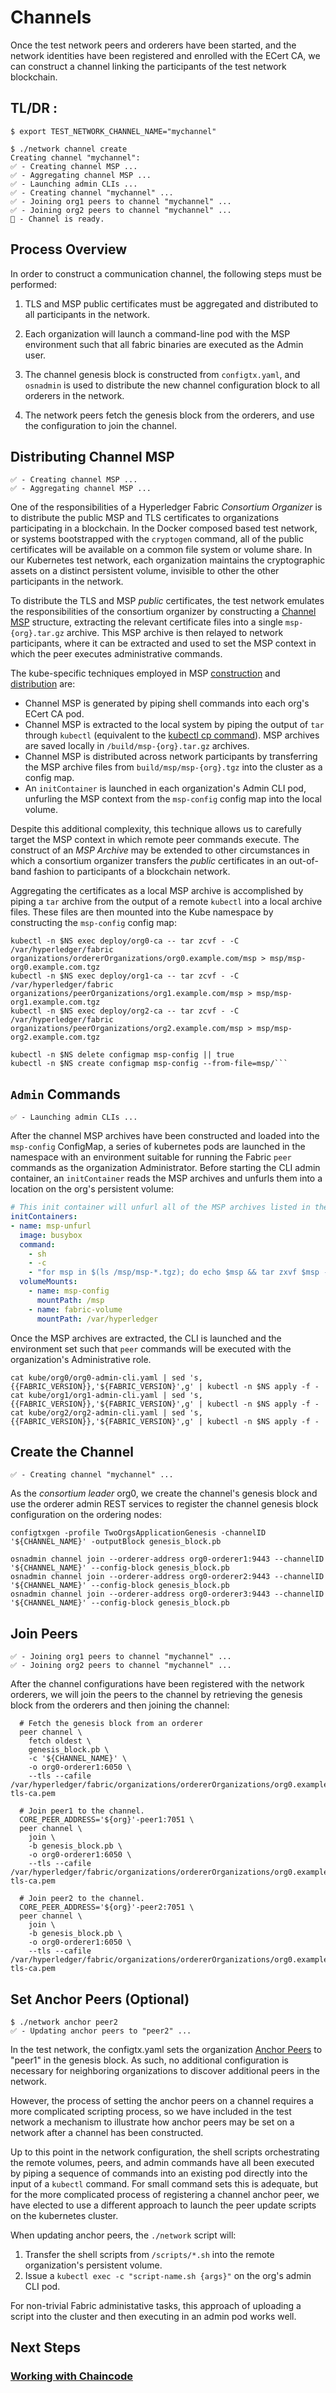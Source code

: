# Channels 

Once the test network peers and orderers have been started, and the network identities have been registered 
and enrolled with the ECert CA, we can construct a channel linking the participants of the test network 
blockchain. 

## TL/DR : 

```shell
$ export TEST_NETWORK_CHANNEL_NAME="mychannel" 

$ ./network channel create 
Creating channel "mychannel":
✅ - Creating channel MSP ...
✅ - Aggregating channel MSP ...
✅ - Launching admin CLIs ...
✅ - Creating channel "mychannel" ...
✅ - Joining org1 peers to channel "mychannel" ...
✅ - Joining org2 peers to channel "mychannel" ...
🏁 - Channel is ready.
```

## Process Overview 

In order to construct a communication channel, the following steps must be performed: 

1. TLS and MSP public certificates must be aggregated and distributed to all participants in the network.   
   
2. Each organization will launch a command-line pod with the MSP environment such that all fabric binaries are 
   executed as the Admin user. 
   
3. The channel genesis block is constructed from `configtx.yaml`, and `osnadmin` is used to distribute the new 
   channel configuration block to all orderers in the network.
   
4. The network peers fetch the genesis block from the orderers, and use the configuration to join the channel.


## Distributing Channel MSP 
```shell
✅ - Creating channel MSP ...
✅ - Aggregating channel MSP ...
```

One of the responsibilities of a Hyperledger Fabric _Consortium Organizer_ is to distribute the public MSP and 
TLS certificates to organizations participating in a blockchain.  In the Docker composed based test network, or 
systems bootstrapped with the `cryptogen` command, all of the public certificates will be available on a common 
file system or volume share.  In our Kubernetes test network, each organization maintains the cryptographic 
assets on a distinct persistent volume, invisible to other the other participants in the network.

To distribute the TLS and MSP _public_ certificates, the test network emulates the responsibilities of the 
consortium organizer by constructing a [Channel MSP](https://hyperledger-fabric.readthedocs.io/en/latest/membership/membership.html#channel-msps) 
structure, extracting the relevant certificate files into a single `msp-{org}.tar.gz` archive.  This MSP 
archive is then relayed to network participants, where it can be extracted and used to set the MSP context 
in which the peer executes administrative commands.

The kube-specific techniques employed in MSP [construction](link) and [distribution](link) are: 

- Channel MSP is generated by piping shell commands into each org's ECert CA pod.
- Channel MSP is extracted to the local system by piping the output of `tar` through `kubectl` (equivalent 
  to the [kubectl cp command](https://kubernetes.io/docs/reference/generated/kubectl/kubectl-commands#cp)).
  MSP archives are saved locally in `/build/msp-{org}.tar.gz` archives. 
- Channel MSP is distributed across network participants by transferring the MSP archive files from 
  `build/msp/msp-{org}.tgz` into the cluster as a config map. 
- An `initContainer` is launched in each organization's Admin CLI pod, unfurling the MSP context from the 
  `msp-config` config map into the local volume.

Despite this additional complexity, this technique allows us to carefully target the MSP context in which 
remote peer commands execute.  The construct of an _MSP Archive_ may be extended to other circumstances 
in which a consortium organizer transfers the _public_ certificates in an out-of-band fashion to 
participants of a blockchain network.

Aggregating the certificates as a local MSP archive is accomplished by piping a `tar` archive from the output 
of a remote `kubectl` into a local archive files.  These files are then mounted into the Kube namespace by 
constructing the `msp-config` config map: 

```shell
kubectl -n $NS exec deploy/org0-ca -- tar zcvf - -C /var/hyperledger/fabric organizations/ordererOrganizations/org0.example.com/msp > msp/msp-org0.example.com.tgz
kubectl -n $NS exec deploy/org1-ca -- tar zcvf - -C /var/hyperledger/fabric organizations/peerOrganizations/org1.example.com/msp > msp/msp-org1.example.com.tgz
kubectl -n $NS exec deploy/org2-ca -- tar zcvf - -C /var/hyperledger/fabric organizations/peerOrganizations/org2.example.com/msp > msp/msp-org2.example.com.tgz

kubectl -n $NS delete configmap msp-config || true
kubectl -n $NS create configmap msp-config --from-file=msp/```
```


## `Admin` Commands
```shell
✅ - Launching admin CLIs ...
```

After the channel MSP archives have been constructed and loaded into the `msp-config` ConfigMap, a series 
of kubernetes pods are launched in the namespace with an environment suitable for running the Fabric 
`peer` commands as the organization Administrator.   Before starting the CLI admin container, an `initContainer` 
reads the MSP archives and unfurls them into a location on the org's persistent volume: 

```yaml
# This init container will unfurl all of the MSP archives listed in the msp-config config map.
initContainers:
- name: msp-unfurl
  image: busybox
  command:
    - sh
    - -c
    - "for msp in $(ls /msp/msp-*.tgz); do echo $msp && tar zxvf $msp -C /var/hyperledger/fabric; done"
  volumeMounts:
    - name: msp-config
      mountPath: /msp
    - name: fabric-volume
      mountPath: /var/hyperledger
```

Once the MSP archives are extracted, the CLI is launched and the environment set such that `peer` commands
will be executed with the organization's Administrative role. 

```shell
cat kube/org0/org0-admin-cli.yaml | sed 's,{{FABRIC_VERSION}},'${FABRIC_VERSION}',g' | kubectl -n $NS apply -f -
cat kube/org1/org1-admin-cli.yaml | sed 's,{{FABRIC_VERSION}},'${FABRIC_VERSION}',g' | kubectl -n $NS apply -f -
cat kube/org2/org2-admin-cli.yaml | sed 's,{{FABRIC_VERSION}},'${FABRIC_VERSION}',g' | kubectl -n $NS apply -f -
```

## Create the Channel 
```shell
✅ - Creating channel "mychannel" ...
```

As the _consortium leader_ org0, we create the channel's genesis block and use the orderer admin REST 
services to register the channel genesis block configuration on the ordering nodes: 

```shell
configtxgen -profile TwoOrgsApplicationGenesis -channelID '${CHANNEL_NAME}' -outputBlock genesis_block.pb

osnadmin channel join --orderer-address org0-orderer1:9443 --channelID '${CHANNEL_NAME}' --config-block genesis_block.pb
osnadmin channel join --orderer-address org0-orderer2:9443 --channelID '${CHANNEL_NAME}' --config-block genesis_block.pb
osnadmin channel join --orderer-address org0-orderer3:9443 --channelID '${CHANNEL_NAME}' --config-block genesis_block.pb
```


## Join Peers

```shell
✅ - Joining org1 peers to channel "mychannel" ...
✅ - Joining org2 peers to channel "mychannel" ...
```

After the channel configurations have been registered with the network orderers, we will join the peers to the channel 
by retrieving the genesis block from the orderers and then joining the channel:

```shell
  # Fetch the genesis block from an orderer
  peer channel \
    fetch oldest \
    genesis_block.pb \
    -c '${CHANNEL_NAME}' \
    -o org0-orderer1:6050 \
    --tls --cafile /var/hyperledger/fabric/organizations/ordererOrganizations/org0.example.com/msp/tlscacerts/org0-tls-ca.pem

  # Join peer1 to the channel.
  CORE_PEER_ADDRESS='${org}'-peer1:7051 \
  peer channel \
    join \
    -b genesis_block.pb \
    -o org0-orderer1:6050 \
    --tls --cafile /var/hyperledger/fabric/organizations/ordererOrganizations/org0.example.com/msp/tlscacerts/org0-tls-ca.pem

  # Join peer2 to the channel.
  CORE_PEER_ADDRESS='${org}'-peer2:7051 \
  peer channel \
    join \
    -b genesis_block.pb \
    -o org0-orderer1:6050 \
    --tls --cafile /var/hyperledger/fabric/organizations/ordererOrganizations/org0.example.com/msp/tlscacerts/org0-tls-ca.pem
```


## Set Anchor Peers (Optional)
```shell
$ ./network anchor peer2 
✅ - Updating anchor peers to "peer2" ... 
```

In the test network, the configtx.yaml sets the organization [Anchor Peers](https://hyperledger-fabric.readthedocs.io/en/latest/glossary.html?highlight=anchor#anchor-peer)
to "peer1" in the genesis block.  As such, no additional configuration is necessary for neighboring 
organizations to discover additional peers in the network.

However, the process of setting the anchor peers on a channel requires a more complicated scripting process, so we 
have included in the test network a mechanism to illustrate how anchor peers may be set on a network after a 
channel has been constructed.

Up to this point in the network configuration, the shell scripts orchestrating the remote volumes, peers, and 
admin commands have all been executed by piping a sequence of commands into an existing pod directly 
into the input of a `kubectl` command.  For small command sets this is adequate, but for the more complicated 
process of registering a channel anchor peer, we have elected to use a different approach to launch the peer 
update scripts on the kubernetes cluster.

When updating anchor peers, the `./network` script will: 

1.  Transfer the shell scripts from `/scripts/*.sh` into the remote organization's persistent volume.
2.  Issue a `kubectl exec -c "script-name.sh {args}"` on the org's admin CLI pod.

For non-trivial Fabric administative tasks, this approach of uploading a script into the cluster and then 
executing in an admin pod works well. 


## Next Steps 

### [Working with Chaincode](CHAINCODE.md)